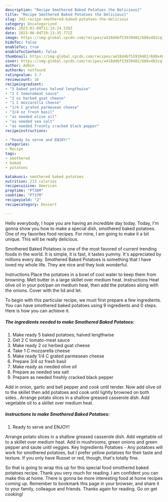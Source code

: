 ```yaml
---
description: "Recipe Smothered Baked Potatoes the Delicious}"
title: "Recipe Smothered Baked Potatoes the Delicious}"
slug: 342-recipe-smothered-baked-potatoes-the-delicious
category: Uncategorized
date: 2023-01-09T11:14:24.539Z
date: 2023-06-04T19:13:35.772Z
image: https://img-global.cpcdn.com/recipes/a418d4bf53939482/680x482cq70/smothered-baked-potatoes-recipe-main-photo.jpg
hideToc: false
enableToc: true
enableTocContent: false
thumbnail: https://img-global.cpcdn.com/recipes/a418d4bf53939482/680x482cq70/smothered-baked-potatoes-recipe-main-photo.jpg
cover: https://img-global.cpcdn.com/recipes/a418d4bf53939482/680x482cq70/smothered-baked-potatoes-recipe-main-photo.jpg
author: Admin
authorAv: notfound
ratingvalue: 3.7
reviewcount: 16
recipeingredient:
- "5 baked potatoes halved lengthwise"
- "2 C tomatomeat sauce"
- "2 oz herbed goat cheese"
- "1 C mozzarella cheese"
- "1/4 C grated parmesean cheese"
- "3/4 oz fresh basil"
- "as needed olive oil"
- "as needed sea salt"
- "as needed freshly cracked black pepper"
recipeinstructions:

- "Ready to serve and ENJOY!"
categories:
- Recipe
tags:
- smothered
- baked
- potatoes

katakunci: smothered baked potatoes 
nutrition: 213 calories
recipecuisine: American
preptime: "PT36M"
cooktime: "PT37M"
recipeyield: "2"
recipecategory: Dessert

---
```



Hello everybody, I hope you are having an incredible day today. Today, I'm gonna show you how to make a special dish, smothered baked potatoes. One of my favorites food recipes. For mine, I am going to make it a bit unique. This will be really delicious.

Smothered Baked Potatoes is one of the most favored of current trending foods in the world. It is simple, it is fast, it tastes yummy. It's appreciated by millions every day. Smothered Baked Potatoes is something that I have loved my whole life. They are nice and they look wonderful.

Instructions Place the potatoes in a bowl of cool water to keep them from browning. Melt butter in a large skillet over medium heat. Instructions Heat olive oil in your pot/pan on medium heat, then add the potatoes along with the onions. Cover with the lid and let.


To begin with this particular recipe, we must first prepare a few ingredients. You can have smothered baked potatoes using 9 ingredients and 0 steps. Here is how you can achieve it.

<!--inarticleads1-->

##### The ingredients needed to make Smothered Baked Potatoes:

1. Make ready 5 baked potatoes; halved lengthwise
1. Get 2 C tomato-meat sauce
1. Make ready 2 oz herbed goat cheese
1. Take 1 C mozzarella cheese
1. Make ready 1/4 C grated parmesean cheese
1. Prepare 3/4 oz fresh basil
1. Make ready as needed olive oil
1. Prepare as needed sea salt
1. Prepare as needed freshly cracked black pepper


Add in onion, garlic and bell pepper and cook until tender. Now add olive oil to the skillet then add potatoes and cook until lightly browned on both sides.. Arrange potato slices in a shallow greased casserole dish. Add vegetable oil to a skillet over medium heat. 

<!--inarticleads2-->

##### Instructions to make Smothered Baked Potatoes:


1. Ready to serve and ENJOY!

Arrange potato slices in a shallow greased casserole dish. Add vegetable oil to a skillet over medium heat. Add in mushrooms, green onions and green pepper and saute until veggies. Key Ingredients Potatoes - Any potatoes will work for smothered potatoes, but I prefer yellow potatoes for their taste and texture. If you only have Russet or red, though, that&#39;s totally fine. 

So that is going to wrap this up for this special food smothered baked potatoes recipe. Thank you very much for reading. I am confident you can make this at home. There is gonna be more interesting food at home recipes coming up. Remember to bookmark this page in your browser, and share it to your family, colleague and friends. Thanks again for reading. Go on get cooking!
